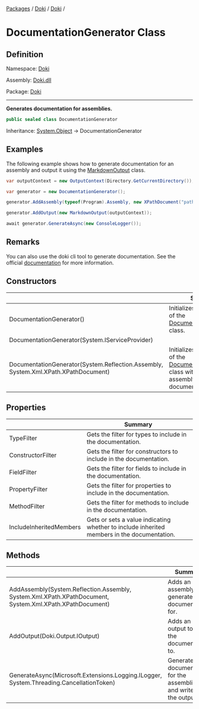 [Packages](../../README.md) / [Doki](../README.md) / [Doki](README.md) / 

# DocumentationGenerator Class

## Definition

Namespace: [Doki](README.md)

Assembly: [Doki.dll](../README.md)

Package: [Doki](https://www.nuget.org/packages/Doki)

---

**Generates documentation for assemblies.**

```csharp
public sealed class DocumentationGenerator
```

Inheritance: [System.Object](https://learn.microsoft.com/en-us/dotnet/api/System.Object) → DocumentationGenerator

## Examples

 The following example shows how to generate documentation for an assembly and output it using the [MarkdownOutput](../../Doki.Output.Markdown/Doki.Output.Markdown/Doki.Output.Markdown.MarkdownOutput.md) class.
```csharp
var outputContext = new OutputContext(Directory.GetCurrentDirectory());

var generator = new DocumentationGenerator();

generator.AddAssembly(typeof(Program).Assembly, new XPathDocument("path/to/assembly.xml"));

generator.AddOutput(new MarkdownOutput(outputContext));

await generator.GenerateAsync(new ConsoleLogger());
```


## Remarks

 You can also use the doki cli tool to generate documentation. See the official [documentation](https://github.com/DavidVollmers/doki) for more information.

## Constructors

|   |Summary|
|---|---|
|DocumentationGenerator()| Initializes a new instance of the [DocumentationGenerator](Doki.DocumentationGenerator.md) class.|
|DocumentationGenerator(System.IServiceProvider)||
|DocumentationGenerator(System.Reflection.Assembly, System.Xml.XPath.XPathDocument)| Initializes a new instance of the [DocumentationGenerator](Doki.DocumentationGenerator.md) class with the specified assembly and xml documentation.|


## Properties

|   |Summary|
|---|---|
|TypeFilter| Gets the filter for types to include in the documentation.|
|ConstructorFilter| Gets the filter for constructors to include in the documentation.|
|FieldFilter| Gets the filter for fields to include in the documentation.|
|PropertyFilter| Gets the filter for properties to include in the documentation.|
|MethodFilter| Gets the filter for methods to include in the documentation.|
|IncludeInheritedMembers| Gets or sets a value indicating whether to include inherited members in the documentation.|


## Methods

|   |Summary|
|---|---|
|AddAssembly(System.Reflection.Assembly, System.Xml.XPath.XPathDocument, System.Xml.XPath.XPathDocument)| Adds an assembly to generate documentation for.|
|AddOutput(Doki.Output.IOutput)| Adds an output to write the documentation to.|
|GenerateAsync(Microsoft.Extensions.Logging.ILogger, System.Threading.CancellationToken)| Generates the documentation for the assemblies and writes it to the outputs.|


